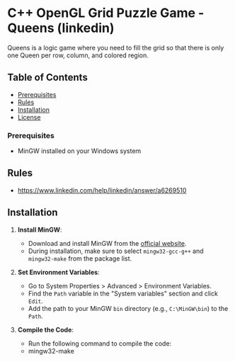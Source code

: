 # C++ OpenGL Grid Puzzle Game - Queens (linkedin)

Queens is a logic game where you need to fill the grid so that there is only one Queen per row, column, and colored region.

## Table of Contents
- [Prerequisites](#prerequisites)
- [Rules](#rules)
- [Installation](#installation)
- [License](#license)

### Prerequisites
- MinGW installed on your Windows system

## Rules
- https://www.linkedin.com/help/linkedin/answer/a6269510

## Installation

1. **Install MinGW**:
   - Download and install MinGW from the [official website](http://www.mingw.org/).
   - During installation, make sure to select `mingw32-gcc-g++` and `mingw32-make` from the package list.

2. **Set Environment Variables**:
   - Go to System Properties > Advanced > Environment Variables.
   - Find the `Path` variable in the "System variables" section and click `Edit`.
   - Add the path to your MinGW `bin` directory (e.g., `C:\MinGW\bin`) to the `Path`.

3. **Compile the Code**:
   - Run the following command to compile the code:
   - mingw32-make
